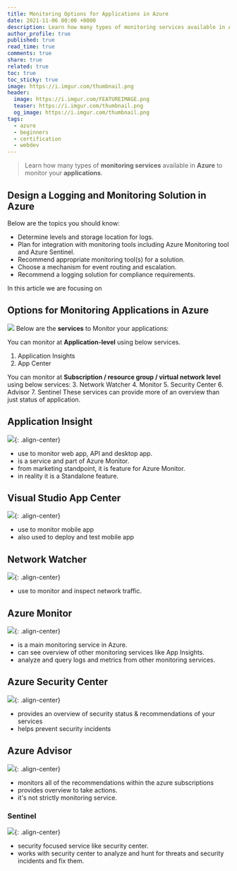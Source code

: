 ```yaml
---
title: Monitoring Options for Applications in Azure
date: 2021-11-06 00:00 +0000
description: Learn how many types of monitoring services available in Azure to monitor your applications.
author_profile: true
published: true
read_time: true
comments: true
share: true
related: true
toc: true
toc_sticky: true
image: https://i.imgur.com/thumbnail.png
header:
  image: https://i.imgur.com/FEATUREIMAGE.png
  teaser: https://i.imgur.com/thumbnail.png
  og_image: https://i.imgur.com/thumbnail.png
tags:
  - azure
  - beginners
  - certification
  - webdev
---
```


> Learn how many types of **monitoring services** available in **Azure** to monitor your **applications**.

## Design a Logging and Monitoring Solution in Azure

Below are the topics you should know:

- Determine levels and storage location for logs.
- Plan for integration with monitoring tools including Azure Monitoring tool and Azure Sentinel.
- Recommend appropriate monitoring tool(s) for a solution.
- Choose a mechanism for event routing and escalation.
- Recommend a logging solution for compliance requirements.

In this article we are focusing on 

## Options for Monitoring Applications in Azure

![](https://imgur.com/RRBB8Ya.png)
Below are the **services** to Monitor your applications:

You can monitor at **Application-level** using below services.

1. Application Insights
2. App Center

You can monitor at **Subscription / resource group / virtual network level** using below services: 3. Network Watcher 4. Monitor 5. Security Center 6. Advisor 7. Sentinel
These services can provide more of an overview than just status of application.

## Application Insight

![](https://imgur.com/z6Hsa09.png){: .align-center}

- use to monitor web app, API and desktop app.
- is a service and part of Azure Monitor.
- from marketing standpoint, it is feature for Azure Monitor.
- in reality it is a Standalone feature.

## Visual Studio App Center

![](https://imgur.com/34J9bDe.png){: .align-center}

- use to monitor mobile app
- also used to deploy and test mobile app

## Network Watcher

![](https://imgur.com/tdsC3xy.png){: .align-center}

- use to monitor and inspect network traffic.

## Azure Monitor

![](https://imgur.com/RcfzQj7.png){: .align-center}

- is a main monitoring service in Azure.
- can see overview of other monitoring services like App Insights.
- analyze and query logs and metrics from other monitoring services.

## Azure Security Center

![](https://imgur.com/IXm0u3e.png){: .align-center}

- provides an overview of security status & recommendations of your services
- helps prevent security incidents

## Azure Advisor

![](https://imgur.com/8Ykd5S9.png){: .align-center}

- monitors all of the recommendations within the azure subscriptions
- provides overview to take actions.
- it's not strictly monitoring service.

### Sentinel

![](https://imgur.com/GMOLpT8.png){: .align-center}

- security focused service like security center.
- works with security center to analyze and hunt for threats and security incidents and fix them.
